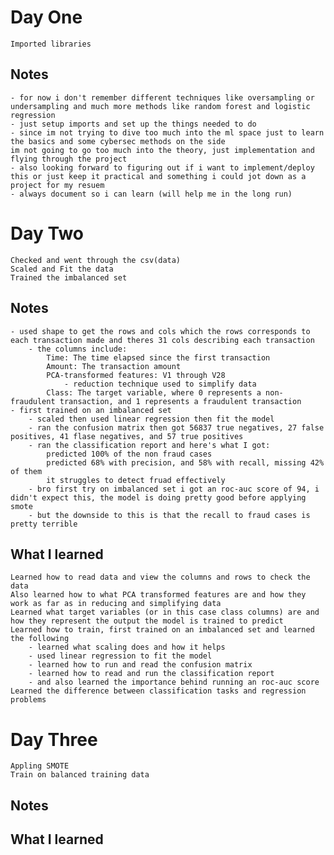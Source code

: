 # Day One
    Imported libraries
## Notes
    - for now i don't remember different techniques like oversampling or undersampling and much more methods like random forest and logistic regression
    - just setup imports and set up the things needed to do
    - since im not trying to dive too much into the ml space just to learn the basics and some cybersec methods on the side
    im not going to go too much into the theory, just implementation and flying through the project
    - also looking forward to figuring out if i want to implement/deploy this or just keep it practical and something i could jot down as a project for my resuem
    - always document so i can learn (will help me in the long run)

# Day Two
    Checked and went through the csv(data)
    Scaled and Fit the data
    Trained the imbalanced set
## Notes
    - used shape to get the rows and cols which the rows corresponds to each transaction made and theres 31 cols describing each transaction
        - the columns include:
            Time: The time elapsed since the first transaction
            Amount: The transaction amount
            PCA-transformed features: V1 through V28
                - reduction technique used to simplify data
            Class: The target variable, where 0 represents a non-fraudulent transaction, and 1 represents a fraudulent transaction
    - first trained on an imbalanced set
        - scaled then used linear regression then fit the model
        - ran the confusion matrix then got 56837 true negatives, 27 false positives, 41 flase negatives, and 57 true positives
        - ran the classification report and here's what I got:
            predicted 100% of the non fraud cases
            predicted 68% with precision, and 58% with recall, missing 42% of them
            it struggles to detect fruad effectively
        - bro first try on imbalanced set i got an roc-auc score of 94, i didn't expect this, the model is doing pretty good before applying smote
        - but the downside to this is that the recall to fraud cases is pretty terrible

## What I learned
    Learned how to read data and view the columns and rows to check the data
    Also learned how to what PCA transformed features are and how they work as far as in reducing and simplifying data
    Learned what target variables (or in this case class columns) are and how they represent the output the model is trained to predict
    Learned how to train, first trained on an imbalanced set and learned the following
        - learned what scaling does and how it helps
        - used linear regression to fit the model
        - learned how to run and read the confusion matrix
        - learned how to read and run the classification report
        - and also learned the importance behind running an roc-auc score
    Learned the difference between classification tasks and regression problems
# Day Three
    Appling SMOTE
    Train on balanced training data

## Notes

## What I learned
